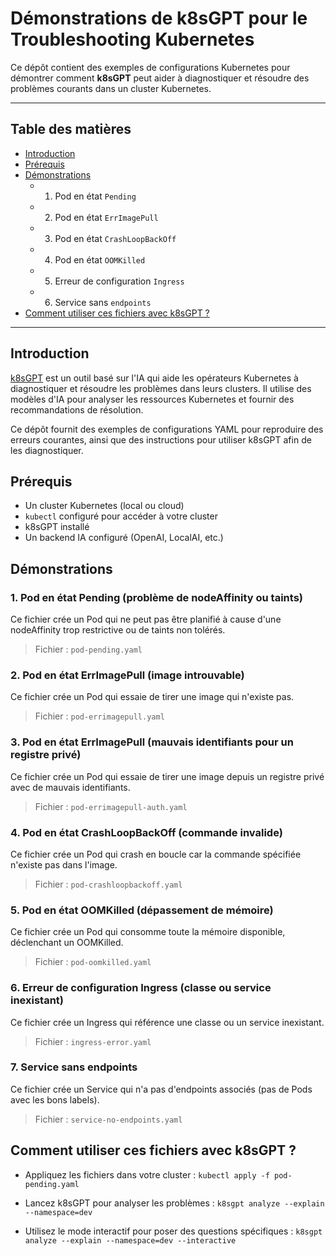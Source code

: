 # Démonstrations de k8sGPT pour le Troubleshooting Kubernetes

Ce dépôt contient des exemples de configurations Kubernetes pour démontrer comment **k8sGPT** peut aider à diagnostiquer et résoudre des problèmes courants dans un cluster Kubernetes.

---

## Table des matières
- [Introduction](#introduction)
- [Prérequis](#prérequis)
- [Démonstrations](#démonstrations)
  - 1. Pod en état `Pending`
  - 2. Pod en état `ErrImagePull`
  - 3. Pod en état `CrashLoopBackOff`
  - 4. Pod en état `OOMKilled`
  - 5. Erreur de configuration `Ingress`
  - 6. Service sans `endpoints`
- [Comment utiliser ces fichiers avec k8sGPT ?](#comment-utiliser-ces-fichiers-avec-k8sgpt-)

---

## Introduction
[k8sGPT](https://github.com/k8sgpt-ai/k8sgpt) est un outil basé sur l'IA qui aide les opérateurs Kubernetes à diagnostiquer et résoudre les problèmes dans leurs clusters. Il utilise des modèles d'IA pour analyser les ressources Kubernetes et fournir des recommandations de résolution.

Ce dépôt fournit des exemples de configurations YAML pour reproduire des erreurs courantes, ainsi que des instructions pour utiliser k8sGPT afin de les diagnostiquer.

## Prérequis
- Un cluster Kubernetes (local ou cloud)
- `kubectl` configuré pour accéder à votre cluster
- k8sGPT installé
- Un backend IA configuré (OpenAI, LocalAI, etc.)

## Démonstrations

### 1. Pod en état Pending (problème de nodeAffinity ou taints)
Ce fichier crée un Pod qui ne peut pas être planifié à cause d'une nodeAffinity trop restrictive ou de taints non tolérés.
> Fichier : `pod-pending.yaml`

### 2. Pod en état ErrImagePull (image introuvable)
Ce fichier crée un Pod qui essaie de tirer une image qui n'existe pas.
> Fichier : `pod-errimagepull.yaml`

### 3. Pod en état ErrImagePull (mauvais identifiants pour un registre privé)
Ce fichier crée un Pod qui essaie de tirer une image depuis un registre privé avec de mauvais identifiants.
> Fichier : `pod-errimagepull-auth.yaml`

### 4. Pod en état CrashLoopBackOff (commande invalide)
Ce fichier crée un Pod qui crash en boucle car la commande spécifiée n'existe pas dans l'image.
> Fichier : `pod-crashloopbackoff.yaml`

### 5. Pod en état OOMKilled (dépassement de mémoire)
Ce fichier crée un Pod qui consomme toute la mémoire disponible, déclenchant un OOMKilled.
> Fichier : `pod-oomkilled.yaml`

### 6. Erreur de configuration Ingress (classe ou service inexistant)
Ce fichier crée un Ingress qui référence une classe ou un service inexistant.
> Fichier : `ingress-error.yaml`

### 7. Service sans endpoints
Ce fichier crée un Service qui n'a pas d'endpoints associés (pas de Pods avec les bons labels).
> Fichier : `service-no-endpoints.yaml`

## Comment utiliser ces fichiers avec k8sGPT ?

- Appliquez les fichiers dans votre cluster :
`kubectl apply -f pod-pending.yaml` 

- Lancez k8sGPT pour analyser les problèmes :
`k8sgpt analyze --explain --namespace=dev`

- Utilisez le mode interactif pour poser des questions spécifiques :
`k8sgpt analyze --explain --namespace=dev --interactive`




